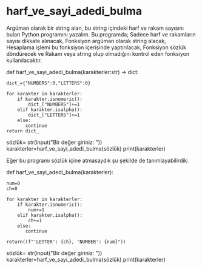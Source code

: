 # harf_ve_sayi_adedi_bulma
Argüman olarak bir string alan, bu string içindeki harf ve rakam sayısını bulan Python programını yazalım.
Bu programda;
Sadece harf ve rakamların sayısı dikkate alınacak,
Fonksiyon argüman olarak string alacak,  
Hesaplama işlemi bu fonksiyon içerisinde yaptırılacak,
Fonksiyon sözlük döndürecek ve 
Rakam veya string olup olmadığını kontrol eden fonksiyon kullanılacaktır.

def harf_ve_sayi_adedi_bulma(karakterler:str) -> dict:
    
    dict_={"NUMBERS":0,"LETTERS":0}     
    
    for karakter in karakterler:
        if karakter.isnumeric():
            dict_["NUMBERS"]+=1
        elif karakter.isalpha():
            dict_["LETTERS"]+=1
        else:
           continue
    return dict_        

sözlük= str(input("Bir değer giriniz: "))
karakterler=harf_ve_sayi_adedi_bulma(sözlük)
print(karakterler)

Eğer bu programı sözlük içine atmasaydık şu şekilde de tanımlayabilirdik:

def harf_ve_sayi_adedi_bulma(karakterler):
    
    num=0
    ch=0
    
    for karakter in karakterler:
        if karakter.isnumeric():
            num+=1
        elif karakter.isalpha():
            ch+=1
        else:
           continue
    
    return((f"'LETTER': {ch}, 'NUMBER': {num}"))    

sözlük= str(input("Bir değer giriniz: "))
karakterler=harf_ve_sayi_adedi_bulma(sözlük)
print(karakterler) 
